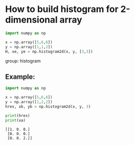 # How to build histogram for 2-dimensional array

```python
import numpy as np

x = np.array([5,6,6])
y = np.array([1,1,2])
H, xe, ye = np.histogram2d(x, y, [3,3])
```


group: histogram

## Example: 
```python
import numpy as np

x = np.array([5,6,6])
y = np.array([1,2,2])
hres, xb, yb = np.histogram2d(x, y, 3)

print(hres)
print(xa)
```
```
[[1. 0. 0.]
 [0. 0. 0.]
 [0. 0. 2.]]

```

